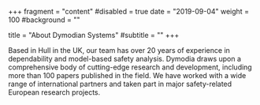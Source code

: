 +++
fragment = "content"
#disabled = true
date = "2019-09-04"
weight = 100
#background = ""

title = "About Dymodian Systems"
#subtitle = ""
+++

Based in Hull in the UK, our team has over 20 years of experience in dependability and model-based safety analysis. Dymodia draws upon a comprehensive body of cutting-edge research and development, including more than 100 papers published in the field. We have worked with a wide range of international partners and taken part in major safety-related European research projects.
